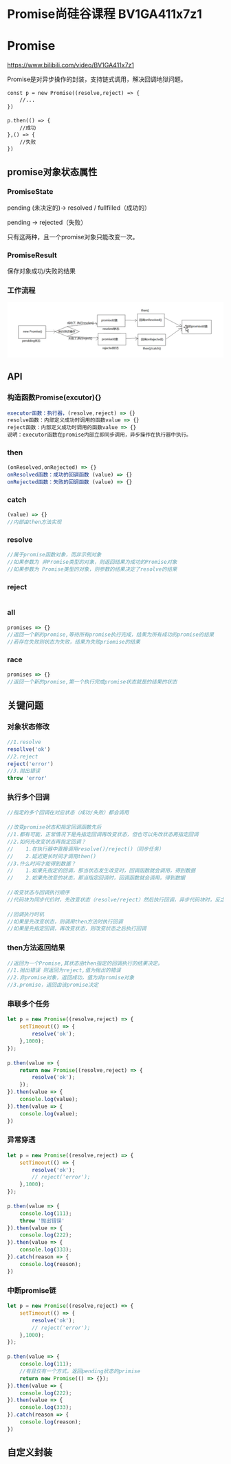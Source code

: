 # Promise尚硅谷课程 BV1GA411x7z1

# Promise 

https://www.bilibili.com/video/BV1GA411x7z1

Promise是对异步操作的封装，支持链式调用，解决回调地狱问题。

```
const p = new Promise((resolve,reject) => {
	//...
})

p.then(() => {
	//成功
},() => {
	//失败
})
```

## promise对象状态属性

### PromiseState

pending (未决定的)-> resolved / fullfilled（成功的）

pending -> rejected（失败）

只有这两种，且一个promise对象只能改变一次。

### PromiseResult

保存对象成功/失败的结果

### 工作流程

![](./工作流程.png)

## API

### 构造函数Promise(excutor){}

```javascript
executor函数：执行器，(resolve,reject) => {}
resolve函数：内部定义成功时调用的函数value => {}
reject函数：内部定义成功时调用的函数value => {}
说明：executor函数在promise内部立即同步调用，异步操作在执行器中执行。
```

### then

```javascript
(onResolved,onRejected) => {}
onResolved函数：成功的回调函数 (value) => {}
onRejected函数：失败的回调函数 (value) => {}
```

### catch

```javascript
(value) => {}
//内部由then方法实现
```

### resolve

```javascript
//属于promise函数对象，而非示例对象
//如果参数为 非Promise类型的对象，则返回结果为成功的Promise对象
//如果参数为 Promise类型的对象，则参数的结果决定了resolve的结果
```

### reject

```javascript

```

### all

```javascript
promises => {} 
//返回一个新的promise,等待所有promise执行完成，结果为所有成功的promise的结果
//若存在失败则状态为失败，结果为失败priomise的结果
```

### race

```javascript
promises => {} 
//返回一个新的promise,第一个执行完成promise状态就是的结果的状态
```

## 关键问题

### 对象状态修改

```javascript
//1.resolve
resollve('ok')
//2.reject
reject('error')
//3.抛出错误
throw 'error'

```

### 执行多个回调

```javascript
//指定的多个回调在对应状态（成功/失败）都会调用

//改变promise状态和指定回调函数先后
//1.都有可能，正常情况下是先指定回调再改变状态，但也可以先改状态再指定回调
//2.如何先改变状态再指定回调？
//	  1.在执行器中直接调用resolve()/reject()（同步任务）
//	  2.延迟更长时间才调用then()
//3.什么时间才能得到数据？
//	  1.如果先指定的回调，那当状态发生改变时，回调函数就会调用，得到数据
//    2.如果先改变的状态，那当指定回调时，回调函数就会调用，得到数据

//改变状态与回调执行顺序
//代码块为同步代价时，先改变状态（resolve/reject）然后执行回调，异步代码块时，反之

//回调执行时机
//如果是先改变状态，则调用then方法时执行回调
//如果是先指定回调，再改变状态，则改变状态之后执行回调
```

### then方法返回结果

```javascript
//返回为一个Promise,其状态由then指定的回调执行的结果决定。
//1.抛出错误 则返回为reject,值为抛出的错误
//2.非promise对象，返回成功，值为非promise对象
//3.promise，返回由该promise决定
```

### 串联多个任务

```javascript
let p = new Promise((resolve,reject) => {
    setTimeout(() => {
        resolve('ok');
    },1000);
});

p.then(value => {
    return new Promise((resolve,reject) => {
        resolve('ok');
    });
}).then(value => {
    console.log(value);
}).then(value => {
    console.log(value);
})
```

### 异常穿透

```javascript
let p = new Promise((resolve,reject) => {
    setTimeout(() => {
        resolve('ok');
        // reject('error');
    },1000);
});

p.then(value => {
    console.log(111);
    throw '抛出错误'
}).then(value => {
    console.log(222);
}).then(value => {
    console.log(333);
}).catch(reason => {
    console.log(reason);
})
```

### 中断promise链

```javascript
let p = new Promise((resolve,reject) => {
    setTimeout(() => {
        resolve('ok');
        // reject('error');
    },1000);
});

p.then(value => {
    console.log(111);
    //有且仅有一个方式，返回pending状态的primise
    return new Promise(() => {});
}).then(value => {
    console.log(222);
}).then(value => {
    console.log(333);
}).catch(reason => {
    console.log(reason);
})
```

## 自定义封装
